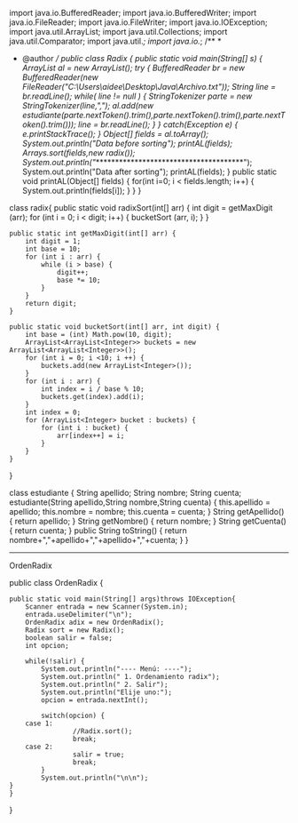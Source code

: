 import java.io.BufferedReader;
import java.io.BufferedWriter;
import java.io.FileReader;
import java.io.FileWriter;
import java.io.IOException;
import java.util.ArrayList;
import java.util.Collections;
import java.util.Comparator;
import java.util.*;
import java.io.*;
/**
 *
 * @author 
 */
public class Radix {
    public static void main(String[] s) {
        ArrayList al = new ArrayList();
            try {
                BufferedReader br = new BufferedReader(new FileReader("C:\\Users\\aidee\\Desktop\\Java\\Archivo.txt"));
                String line = br.readLine();
                while( line != null ) {
                    StringTokenizer parte = new StringTokenizer(line,",");
                    al.add(new estudiante(parte.nextToken().trim(),parte.nextToken().trim(),parte.nextToken().trim()));
                    line = br.readLine();
                }
            } catch(Exception e) {
                e.printStackTrace();
            }
        Object[] fields = al.toArray();
        System.out.println("Data before sorting");
        printAL(fields);
        Arrays.sort(fields,new radix());
        System.out.println("***************************************");
        System.out.println("Data after sorting");
        printAL(fields);
    }
    public static void printAL(Object[] fields) {
        for(int i=0; i < fields.length; i++) {
            System.out.println(fields[i]);
        }
    }
}

class radix{
    public static void radixSort(int[] arr) {
        int digit = getMaxDigit (arr); 
        for (int i = 0; i < digit; i++) {
            bucketSort (arr, i); 
        }
    }
 
    public static int getMaxDigit(int[] arr) {            
        int digit = 1; 
        int base = 10; 
        for (int i : arr) {
            while (i > base) {
                digit++;
                base *= 10;
            }
        }
        return digit;
    }
 
    public static void bucketSort(int[] arr, int digit) {
        int base = (int) Math.pow(10, digit);
        ArrayList<ArrayList<Integer>> buckets = new ArrayList<ArrayList<Integer>>();
        for (int i = 0; i <10; i ++) {
            buckets.add(new ArrayList<Integer>());
        }
        for (int i : arr) {
            int index = i / base % 10;
            buckets.get(index).add(i);
        }
        int index = 0;
        for (ArrayList<Integer> bucket : buckets) {
            for (int i : bucket) {
                arr[index++] = i;
            }
        }
    }    
}
    
class estudiante {
    String apellido;
    String nombre;
    String cuenta;
    estudiante(String apellido,String nombre,String cuenta) {
        this.apellido = apellido;
        this.nombre = nombre;
        this.cuenta = cuenta;
    }
    String getApellido() { return apellido; }
    String getNombre() { return nombre; }
    String getCuenta() { return cuenta; }
    public String toString() {
        return nombre+","+apellido+","+apellido+","+cuenta;
    }
}



-------------------------------------------------------------------------------------------------------------------
OrdenRadix

public class OrdenRadix {

   
    public static void main(String[] args)throws IOException{
        Scanner entrada = new Scanner(System.in); 
        entrada.useDelimiter("\n");
        OrdenRadix adix = new OrdenRadix();
        Radix sort = new Radix();
        boolean salir = false; 
        int opcion;
        
        while(!salir) { 
            System.out.println("---- Menú: ----");
            System.out.println(" 1. Ordenamiento radix");
            System.out.println(" 2. Salir");
            System.out.println("Elije uno:");
            opcion = entrada.nextInt();
	
            switch(opcion) {
		case 1:
                    //Radix.sort();
                    break;
		case 2:
                    salir = true;
                    break;
            }
            System.out.println("\n\n");
	} 
    }
    
}
